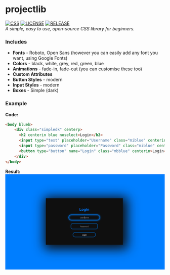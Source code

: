 # projectlib
[![CSS](https://img.shields.io/badge/language-CSS-%00a805.svg)](https://en.wikipedia.org/wiki/CSS)
[![LICENSE](https://img.shields.io/github/license/crtezgod/projectlib)](LICENSE)
[![RELEASE](https://img.shields.io/github/v/release/crtezgod/projectlib)](https://github.com/crtezgod/projectlib/releases/tag/master)<br>
*A simple, easy to use, open-source CSS library for beginners.*

### Includes
*   **Fonts** - Roboto, Open Sans (however you can easily add any font you want, using Google Fonts)
*   **Colors** - black, white, grey, red, green, blue
*   **Animations** - fade-in, fade-out (you can customise these too)
*   **Custom Attributes**
*   **Button Styles** - modern
*   **Input Styles** - modern
*   **Boxes** - Simple (dark)

### Example

**Code:**
```html
<body blueb>
    <div class="simpledk" centerp>
      <h2 centerin blue noselect>Login</h2>
      <input type="text" placeholder="Username" class="miblue" centerin>
      <input type="password" placeholder="Password" class="miblue" centerin>
      <button type="button" name="Login" class="mbblue" centerin>Login</button>
    </div>
</body>
```
**Result:**
![EXAMPLE](/images/example.png)
